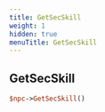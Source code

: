 ```yaml
---
title: GetSecSkill
weight: 1
hidden: true
menuTitle: GetSecSkill
---
```

## GetSecSkill
```perl
$npc->GetSecSkill()
```